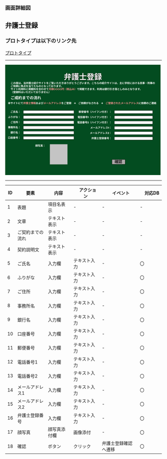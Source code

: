 ### 画面詳細図
## 弁護士登録
### プロトタイプは以下のリンク先
[プロトタイプ](https://www.figma.com/file/EC6HJax9FH50cwnpwUmhDG/Untitled?node-id=10%3A16)
*****
<img src="../attreg.png" width="500">

*****

| ID | 要素 | 内容　|　アクション　|　イベント　|　対応DB　|
|----|------|------|-------------|-----------|---------|
|1   |表題|項目名表示|-       |-         |-         |
|2   |文章|テキスト表示|-|-         |-         |
|3   |ご契約までの流れ|テキスト表示|-|-|-|
|4   |契約説明文|テキスト表示|-|-|-|
|5   |ご氏名|入力欄|テキスト入力|-|〇|
|6   |ふりがな|入力欄|テキスト入力|-|〇|
|7   |ご住所|入力欄|テキスト入力|-|〇|
|8   |事務所名|入力欄|テキスト入力|-|〇|
|9   |銀行名|入力欄|テキスト入力|-|〇|
|10  |口座番号|入力欄|テキスト入力|-|〇|
|11  |郵便番号|入力欄|テキスト入力|-|〇|
|12  |電話番号1|入力欄|テキスト入力|-|〇|
|13  |電話番号2|入力欄|テキスト入力|-|〇|
|14  |メールアドレス1|入力欄|テキスト入力|-|〇|
|15  |メールアドレス2|入力欄|テキスト入力|-|〇|
|16  |弁護士登録番号|入力欄|テキスト入力|-|〇|
|17  |顔写真|顔写真添付欄|画像添付|-|〇|
|18  |確認|ボタン|クリック|弁護士登録確認へ遷移|〇|


